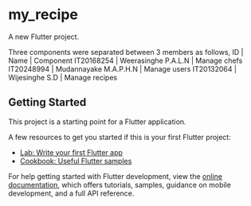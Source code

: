 # my_recipe

A new Flutter project.

Three components were separated between 3 members as follows,
ID	       |  Name	                   | Component
IT20168254 | Weerasinghe P.A.L.N	     | Manage chefs
IT20248994 | Mudannayake  M.A.P.H.N	   | Manage users
IT20132064 | Wijesinghe S.D	           | Manage recipes


## Getting Started

This project is a starting point for a Flutter application.

A few resources to get you started if this is your first Flutter project:

- [Lab: Write your first Flutter app](https://docs.flutter.dev/get-started/codelab)
- [Cookbook: Useful Flutter samples](https://docs.flutter.dev/cookbook)

For help getting started with Flutter development, view the
[online documentation](https://docs.flutter.dev/), which offers tutorials,
samples, guidance on mobile development, and a full API reference.

